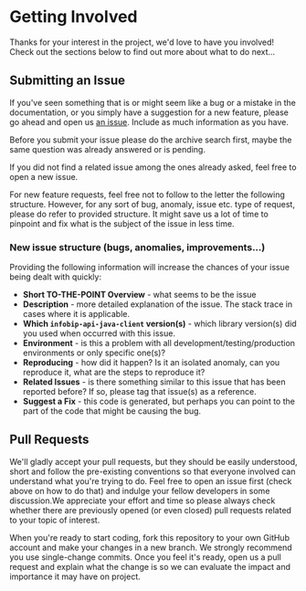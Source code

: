 # Getting Involved

Thanks for your interest in the project, we'd love to have you involved!
Check out the sections below to find out more about what to do next...

## Submitting an Issue

If you've seen something that is or might seem like a bug or a mistake in the
documentation, or you simply have a suggestion for a new feature, please go
ahead and open us [an issue][issue-link]. Include as much information as you have.

Before you submit your issue please do the archive search first, maybe the
same question was already answered or is pending.

If you did not find a related issue among the ones already asked, feel free
to open a new issue.

For new feature requests, feel free not to follow to the letter the following
structure. However, for any sort of bug, anomaly, issue etc. type of request,
please do refer to provided structure. It might save us a lot of time to
pinpoint and fix what is the subject of the issue in less time.

### New issue structure (bugs, anomalies, improvements...)

Providing the following information will increase the chances of your issue
being dealt with quickly:

* **Short TO-THE-POINT Overview** - what seems to be the issue
* **Description** - more detailed explanation of the issue. The stack trace
in cases where it is applicable.
* **Which `infobip-api-java-client` version(s)** - which library version(s)
did you used when occurred with this issue.
* **Environment** - is this a problem with all development/testing/production
environments or only specific one(s)?
* **Reproducing** - how did it happen? Is it an isolated anomaly, can you
reproduce it, what are the steps to reproduce it?
* **Related Issues** - is there something similar to this issue that has been
reported before? If so, please tag that issue(s) as a reference.
* **Suggest a Fix** - this code is generated, but perhaps you can point to
the part of the code that might be causing the bug.

## Pull Requests

We'll gladly accept your pull requests, but they should be easily understood,
short and follow the pre-existing conventions so that everyone involved can
understand what you're trying to do. Feel free to open an issue first (check
above on how to do that) and indulge your fellow developers in some
discussion.We appreciate your effort and time so please always check whether there are
previously opened (or even closed) pull requests related to your topic of
interest.

When you're ready to start coding, fork this repository to your own GitHub
account and make your changes in a new branch. We strongly recommend you use
single-change commits. Once you feel it's ready, open us a pull request and
explain what the change is so we can evaluate the impact and importance it
may have on project.

[issue-link]: https://github.com/infobip/infobip-api-java-client/issues/new